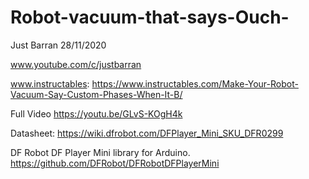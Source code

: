 # Robot-vacuum-that-says-Ouch-

Just Barran 28/11/2020

www.youtube.com/c/justbarran


www.instructables: https://www.instructables.com/Make-Your-Robot-Vacuum-Say-Custom-Phases-When-It-B/

Full Video https://youtu.be/GLvS-KOgH4k

Datasheet: https://wiki.dfrobot.com/DFPlayer_Mini_SKU_DFR0299

DF Robot DF Player Mini library for Arduino. 
https://github.com/DFRobot/DFRobotDFPlayerMini
